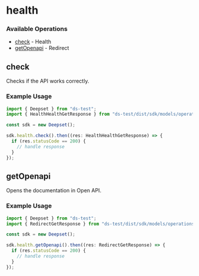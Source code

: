 # health

### Available Operations

* [check](#check) - Health
* [getOpenapi](#getopenapi) - Redirect

## check

Checks if the API works correctly.

### Example Usage

```typescript
import { Deepset } from "ds-test";
import { HealthHealthGetResponse } from "ds-test/dist/sdk/models/operations";

const sdk = new Deepset();

sdk.health.check().then((res: HealthHealthGetResponse) => {
  if (res.statusCode == 200) {
    // handle response
  }
});
```

## getOpenapi

Opens the documentation in Open API.

### Example Usage

```typescript
import { Deepset } from "ds-test";
import { RedirectGetResponse } from "ds-test/dist/sdk/models/operations";

const sdk = new Deepset();

sdk.health.getOpenapi().then((res: RedirectGetResponse) => {
  if (res.statusCode == 200) {
    // handle response
  }
});
```
